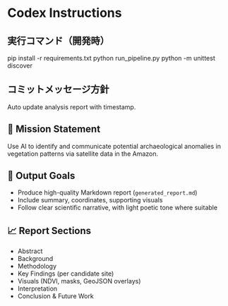 # Codex Instructions

## 実行コマンド（開発時）
pip install -r requirements.txt
python run_pipeline.py
python -m unittest discover

## コミットメッセージ方針
Auto update analysis report with timestamp.

## 🧠 Mission Statement
Use AI to identify and communicate potential archaeological anomalies in vegetation patterns via satellite data in the Amazon.

## 🎯 Output Goals
- Produce high-quality Markdown report (`generated_report.md`)
- Include summary, coordinates, supporting visuals
- Follow clear scientific narrative, with light poetic tone where suitable

## 📈 Report Sections
- Abstract
- Background
- Methodology
- Key Findings (per candidate site)
- Visuals (NDVI, masks, GeoJSON overlays)
- Interpretation
- Conclusion & Future Work
